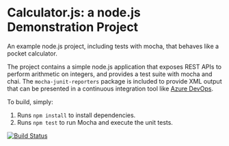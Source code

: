 Calculator.js: a node.js Demonstration Project
==============================================
An example node.js project, including tests with mocha, that behaves like
a pocket calculator.

The project contains a simple node.js application that exposes REST APIs
to perform arithmetic on integers, and provides a test suite with mocha
and chai.  The `mocha-junit-reporters` package is included to provide XML
output that can be presented in a continuous integration tool like
[Azure DevOps](https://azure.com/devops).

To build, simply:

1. Runs `npm install` to install dependencies.
2. Runs `npm test` to run Mocha and execute the unit tests.

[![Build Status](https://madsegaf440156.visualstudio.com/Integrating%20External%20Source%20Control%20with%20Azure%20Pipelines/_apis/build/status/madsegaf.calculator?branchName=master)](https://madsegaf440156.visualstudio.com/Integrating%20External%20Source%20Control%20with%20Azure%20Pipelines/_build/latest?definitionId=7&branchName=master)
